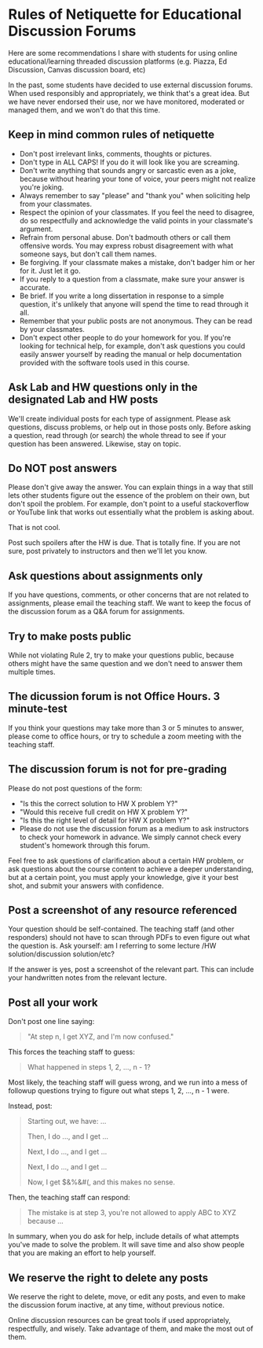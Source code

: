# Rules of Netiquette for Educational Discussion Forums

Here are some recommendations I share with students for using online educational/learning threaded discussion platforms (e.g. Piazza, Ed Discussion, Canvas discussion board, etc)

In the past, some students have decided to use external discussion forums. When used responsibly and appropriately, we think that's a great idea. But we have never endorsed their use, nor we have monitored, moderated or managed them, and we won't do that this time.


## Keep in mind common rules of netiquette

- Don't post irrelevant links, comments, thoughts or pictures.
- Don't type in ALL CAPS! If you do it will look like you are screaming.
- Don't write anything that sounds angry or sarcastic even as a joke, because without hearing your tone of voice, your peers might not realize you're joking.
- Always remember to say "please" and "thank you" when soliciting help from your classmates.
- Respect the opinion of your classmates. If you feel the need to disagree, do so respectfully and acknowledge the valid points in your classmate's argument.
- Refrain from personal abuse. Don't badmouth others or call them offensive words. You may express robust disagreement with what someone says, but don't call them names.
- Be forgiving. If your classmate makes a mistake, don't badger him or her for it. Just let it go.
- If you reply to a question from a classmate, make sure your answer is accurate.
- Be brief. If you write a long dissertation in response to a simple question, it's unlikely that anyone will spend the time to read through it all.
- Remember that your public posts are not anonymous. They can be read by your classmates.
- Don't expect other people to do your homework for you. If you're looking for technical help, for example, don't ask questions you could easily answer yourself by reading the manual or help documentation provided with the software tools used in this course.
 


## Ask Lab and HW questions only in the designated Lab and HW posts

We'll create individual posts for each type of assignment. Please ask questions, discuss problems, or help out in those posts only. Before asking a question, read through (or search) the whole thread to see if your question has been answered. Likewise, stay on topic.

 

## Do NOT post answers

Please don't give away the answer. You can explain things in a way that still lets other students figure out the essence of the problem on their own, but don't spoil the problem. For example, don't point to a useful stackoverflow or YouTube link that works out essentially what the problem is asking about.

That is not cool.

Post such spoilers after the HW is due. That is totally fine. If you are not sure, post privately to instructors and then we'll let you know.

 

## Ask questions about assignments only

If you have questions, comments, or other concerns that are not related to assignments, please email the teaching staff. We want to keep the focus of the discussion forum as a Q&A forum for assignments.

 

## Try to make posts public

While not violating Rule 2, try to make your questions public, because others might have the same question and we don't need to answer them multiple times.

 

## The dicussion forum is not Office Hours. 3 minute-test

If you think your questions may take more than 3 or 5 minutes to answer, please come to office hours, or try to schedule a zoom meeting with the teaching staff.

 

## The discussion forum is not for pre-grading

Please do not post questions of the form:

- "Is this the correct solution to HW X problem Y?"
- "Would this receive full credit on HW X problem Y?"
- "Is this the right level of detail for HW X problem Y?"
- Please do not use the discussion forum as a medium to ask instructors to check your homework in advance. We simply cannot check every student's homework through this forum.

Feel free to ask questions of clarification about a certain HW problem, or ask questions about the course content to achieve a deeper understanding, but at a certain point, you must apply your knowledge, give it your best shot, and submit your answers with confidence.

 

## Post a screenshot of any resource referenced

Your question should be self-contained. The teaching staff (and other responders) should not have to scan through PDFs to even figure out what the question is. Ask yourself: am I referring to some lecture /HW solution/discussion solution/etc?

If the answer is yes, post a screenshot of the relevant part. This can include your handwritten notes from the relevant lecture.

 

## Post all your work

Don't post one line saying:

> "At step n, I get XYZ, and I'm now confused."

This forces the teaching staff to guess:

> What happened in steps 1, 2, ..., n - 1?

Most likely, the teaching staff will guess wrong, and we run into a mess of followup questions trying to figure out what steps 1, 2, ..., n - 1 were.

Instead, post:

> Starting out, we have: ...
> 
> Then, I do ..., and I get ...
> 
> Next, I do ..., and I get ...
> 
> Next, I do ..., and I get ...
> 
> Now, I get $&%&#(, and this makes no sense.

Then, the teaching staff can respond:

> The mistake is at step 3, you're not allowed to apply ABC to XYZ because ...

In summary, when you do ask for help, include details of what attempts you've made to solve the problem. It will save time and also show people that you are making an effort to help yourself.

 

## We reserve the right to delete any posts

We reserve the right to delete, move, or edit any posts, and even to make the discussion forum inactive, at any time, without previous notice.

Online discussion resources can be great tools if used appropriately, respectfully, and wisely. Take advantage of them, and make the most out of them.
